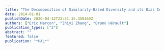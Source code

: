 ```yaml
---
title: "The Decomposition of Similarity-Based Diversity and its Bias Correction"
date: 2014-01-01
publishDate: 2020-04-12T22:31:15.358160Z
authors: ["Eric Marcon", "Zhiyi Zhang", "Bruno Hérault"]
publication_types: ["2"]
abstract: ""
featured: false
publication: "*HAL*"
---
```


